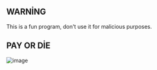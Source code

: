 ## WARNİNG ##
This is a fun program, don't use it for malicious purposes.

## PAY OR DİE ##

![image](https://user-images.githubusercontent.com/106864876/213878602-01ed384d-9789-4b68-b19b-6fa1954be0bf.png)

